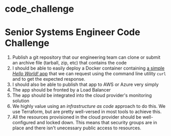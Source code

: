# code_challenge
# Senior Systems Engineer Code Challenge

 1. Publish a git repository that our engineering team can clone or submit an archive file (tarball, zip, etc) that contains the code
 2. I should be able to easily deploy a Docker container containing [a simple _Hello World!_ app](https://hub.docker.com/r/training/webapp/) that we can request using the command line utility `curl` and to get the expected response.
 3. I should also be able to publish that app to AWS or Azure very simply
 4. The app should be fronted by a Load Balancer
 5. The app should be integrated into the cloud provider's monitoring solution
 6. We highly value using an _infrastructure as code_ approach to do this.  We use Terraform, but are pretty well-versed in most tools to achieve this.
 7. All the resources provisioned in the cloud provider should be well-configured and locked down.  This means that security groups are in place and there isn't unecessary public access to resources.

